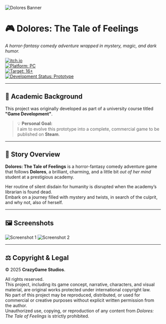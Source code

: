 ![Dolores Banner](https://github.com/user-attachments/assets/dec875d0-b135-4d29-a436-818d37744388)

# 🎮 Dolores: The Tale of Feelings  
*A horror-fantasy comedy adventure wrapped in mystery, magic, and dark humor.*

[![itch.io](https://img.shields.io/badge/itch.io-Coming%20Soon-lightgrey?logo=itchdotio&logoColor=white)](https://itch.io)  
[![Platform: PC](https://img.shields.io/badge/Platform-PC-blue)](#)  
[![Target: 16+](https://img.shields.io/badge/Target%20Audience-16%2B-orange)](#)  
[![Development Status: Prototype](https://img.shields.io/badge/Status-Playable%20Demo-lightgrey)](#)

---
## 🧠 Academic Background
This project was originally developed as part of a university course titled **"Game Development"**.  

> 💡 **Personal Goal:**  
> I aim to evolve this prototype into a complete, commercial game to be published on **Steam**.

---
## 📖 Story Overview
**Dolores: The Tale of Feelings** is a horror-fantasy comedy adventure game that follows **Dolores**, a brilliant, charming, and a little bit *out of her mind* student at a prestigious academy.

Her routine of silent disdain for humanity is disrupted when the academy’s librarian is found dead.  
Embark on a journey filled with mystery and twists, in search of the culprit, and why not, also of herself.

---
## 🖼️ Screenshots
![Screenshot 1](https://github.com/user-attachments/assets/7f363821-f032-4542-ae58-b5fef0ede559) ![Screenshot 2](https://github.com/user-attachments/assets/9fafe6f7-115f-4d8a-b9ea-e925ea33b039)

---
## ⚖️ Copyright & Legal

© 2025 **CrazyGame Studios**. 

All rights reserved.  
This project, including its game concept, narrative, characters, and visual material, are original works protected under international copyright law.  
No part of this project may be reproduced, distributed, or used for commercial or creative purposes without explicit written permission from the author.  
Unauthorized use, copying, or reproduction of any content from *Dolores: The Tale of Feelings* is strictly prohibited.
